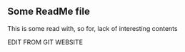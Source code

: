 ## Some ReadMe file

This is some read with, so for, lack of interesting contents

EDIT FROM GIT WEBSITE

